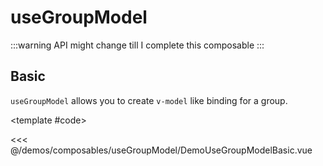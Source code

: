 # useGroupModel

:::warning
API might change till I complete this composable
:::

<!-- 👉 Basic -->
<Demo>

## Basic

`useGroupModel` allows you to create `v-model` like binding for a group.

<DemoUseGroupModelBasic />

<template #code>

<<< @/demos/composables/useGroupModel/DemoUseGroupModelBasic.vue

</template>

</Demo>
